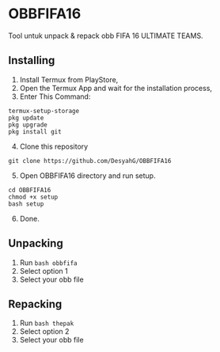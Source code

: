 # OBBFIFA16

Tool untuk unpack & repack obb FIFA 16 ULTIMATE TEAMS.

## Installing
1. Install Termux from PlayStore,
2. Open the Termux App and wait for the installation process,
3. Enter This Command:
```
termux-setup-storage
pkg update
pkg upgrade
pkg install git
```
4. Clone this repository
```
git clone https://github.com/DesyahG/OBBFIFA16
```
5. Open OBBFIFA16 directory and run setup.
```
cd OBBFIFA16
chmod +x setup
bash setup
```
6. Done.

## Unpacking
1. Run `bash obbfifa`
2. Select option 1
3. Select your obb file

## Repacking
1. Run `bash thepak`
2. Select option 2
3. Select your obb file

